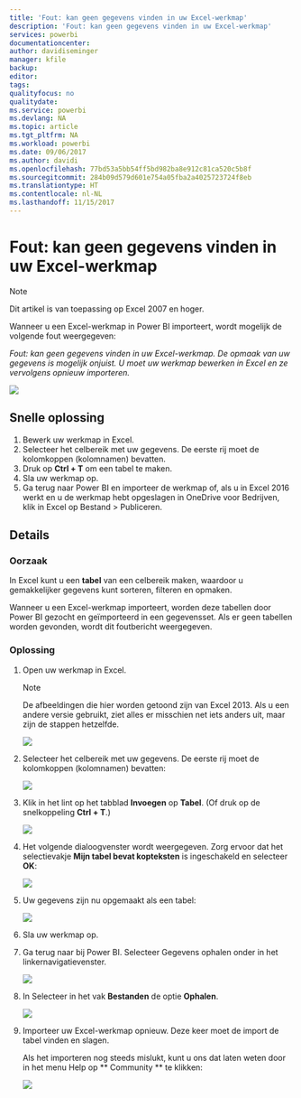 ```yaml
---
title: 'Fout: kan geen gegevens vinden in uw Excel-werkmap'
description: 'Fout: kan geen gegevens vinden in uw Excel-werkmap'
services: powerbi
documentationcenter: 
author: davidiseminger
manager: kfile
backup: 
editor: 
tags: 
qualityfocus: no
qualitydate: 
ms.service: powerbi
ms.devlang: NA
ms.topic: article
ms.tgt_pltfrm: NA
ms.workload: powerbi
ms.date: 09/06/2017
ms.author: davidi
ms.openlocfilehash: 77bd53a5bb54ff5bd982ba8e912c81ca520c5b8f
ms.sourcegitcommit: 284b09d579d601e754a05fba2a4025723724f8eb
ms.translationtype: HT
ms.contentlocale: nl-NL
ms.lasthandoff: 11/15/2017
---
```

# <a name="error-we-couldnt-find-any-data-in-your-excel-workbook"></a>Fout: kan geen gegevens vinden in uw Excel-werkmap

>[!NOTE]
>Dit artikel is van toepassing op Excel 2007 en hoger.

Wanneer u een Excel-werkmap in Power BI importeert, wordt mogelijk de volgende fout weergegeven:

*Fout: kan geen gegevens vinden in uw Excel-werkmap. De opmaak van uw gegevens is mogelijk onjuist. U moet uw werkmap bewerken in Excel en ze vervolgens opnieuw importeren.*

![](media/service-admin-troubleshoot-excel-workbook-data/pbi_wecouldntfindanydata.png)

## <a name="quick-solution"></a>Snelle oplossing
1. Bewerk uw werkmap in Excel.
2. Selecteer het celbereik met uw gegevens. De eerste rij moet de kolomkoppen (kolomnamen) bevatten.
3. Druk op **Ctrl + T** om een tabel te maken.
4. Sla uw werkmap op.
5. Ga terug naar Power BI en importeer de werkmap of, als u in Excel 2016 werkt en u de werkmap hebt opgeslagen in OneDrive voor Bedrijven, klik in Excel op Bestand > Publiceren.

## <a name="details"></a>Details
### <a name="cause"></a>Oorzaak
In Excel kunt u een **tabel** van een celbereik maken, waardoor u gemakkelijker gegevens kunt sorteren, filteren en opmaken.

Wanneer u een Excel-werkmap importeert, worden deze tabellen door Power BI gezocht en geïmporteerd in een gegevensset. Als er geen tabellen worden gevonden, wordt dit foutbericht weergegeven.

### <a name="solution"></a>Oplossing
1. Open uw werkmap in Excel. 
    >[!NOTE]
    >De afbeeldingen die hier worden getoond zijn van Excel 2013. Als u een andere versie gebruikt, ziet alles er misschien net iets anders uit, maar zijn de stappen hetzelfde.
    
    ![](media/service-admin-troubleshoot-excel-workbook-data/pbi_trb_xlwksht1.png)
2. Selecteer het celbereik met uw gegevens. De eerste rij moet de kolomkoppen (kolomnamen) bevatten:
   
    ![](media/service-admin-troubleshoot-excel-workbook-data/pbi_trb_xlwksht2.png)
3. Klik in het lint op het tabblad **Invoegen** op **Tabel**. (Of druk op de snelkoppeling **Ctrl + T**.)
   
    ![](media/service-admin-troubleshoot-excel-workbook-data/pbi_trb_xlwksht3.png)
4. Het volgende dialoogvenster wordt weergegeven. Zorg ervoor dat het selectievakje **Mijn tabel bevat kopteksten** is ingeschakeld en selecteer **OK**:
   
    ![](media/service-admin-troubleshoot-excel-workbook-data/pbi_trb_xlcreatetbl.png)
5. Uw gegevens zijn nu opgemaakt als een tabel:
   
    ![](media/service-admin-troubleshoot-excel-workbook-data/pbi_trb_xltbl.png)
6. Sla uw werkmap op.
7. Ga terug naar bij Power BI. Selecteer Gegevens ophalen onder in het linkernavigatievenster.
   
    ![](media/service-admin-troubleshoot-excel-workbook-data/pbi_getdata.png)
8. In Selecteer in het vak **Bestanden** de optie **Ophalen**.
   
    ![](media/service-admin-troubleshoot-excel-workbook-data/pbi_getfiles.png)
9. Importeer uw Excel-werkmap opnieuw. Deze keer moet de import de tabel vinden en slagen.
   
    Als het importeren nog steeds mislukt, kunt u ons dat laten weten door in het menu Help op ** Community ** te klikken:
   
    ![](media/service-admin-troubleshoot-excel-workbook-data/pbi_questionmenucommunity.png)
